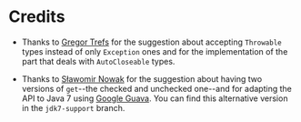 # Credits #

* Thanks to [Gregor Trefs](https://github.com/gtrefs) for the suggestion about accepting `Throwable` types instead of
only `Exception` ones and for the implementation of the part that deals with `AutoCloseable` types.

* Thanks to [Sławomir Nowak](https://github.com/slnowak) for the suggestion about having two versions of `get`--the
checked and unchecked one--and for adapting the API to Java 7 using [Google Guava](https://github.com/google/guava).
You can find this alternative version in the `jdk7-support` branch.